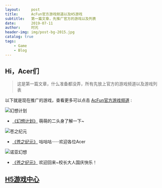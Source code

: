 ```yaml
---
layout:     post
title:      AcFun官方游戏频道以及H5游戏
subtitle:   第一篇文章，先推广官方的游戏以及列表
date:       2019-07-11
author:     时光
header-img: img/post-bg-2015.jpg
catalog: true
tags:
    - Game
    - Blog
---
```


## Hi，Acer们
>这是第一篇文章，什么准备都没弄，所有先放上官方的游戏频道以及游戏列表

以下就是现在推广的游戏，查看更多可以点击 [AcFun官方游戏频道](http://game.acfun.cn/) : 


![](http://imgs.aixifan.com/cms/2018_07_12/1531379746404.jpg "幻想计划")
* [《幻想计划》](http://www.acfun.cn/sp/heartsrecollectionDL) 
    萌萌的二头身了解一下~
    

![](http://imgs.aixifan.com/cms/2018_03_28/1522227900919.jpg "苍之纪元")
* [《苍之纪元》](http://www.acfun.cn/sp/czjy)
    咕咕咕······欢迎各位Acer
    


![](http://imgs.aixifan.com/cms/2018_03_28/1522227900919.jpg "诺亚幻想")
* [《苍之纪元》](http://www.acfun.cn/sp/noahFantasy)
    欢迎回来~校长大人国庆快乐！
    
    


## [H5游戏中心](http://game.acfun.cn/h5game/ "H5游戏中心")

